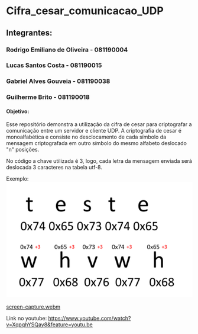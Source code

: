 # Cifra_cesar_comunicacao_UDP
## Integrantes: 
### Rodrigo Emiliano de Oliveira - 081190004
### Lucas Santos Costa -           081190015
### Gabriel Alves Gouveia -        081190038
### Guilherme Brito -              081190018

#### Objetivo:
Esse repositório demonstra a utilização da cifra de cesar para criptografar a comunicação entre um servidor e cliente UDP.
A criptografia de cesar é monoalfabética e consiste no desclocamento de cada símbolo da mensagem criptografada em outro símbolo do mesmo alfabeto deslocado "n" posições.

No código a chave utilizada é 3, logo, cada letra da mensagem enviada será deslocada 3 caracteres na tabela utf-8.

Exemplo:
<img title="exemplo" alt="Alt text" src="/exemplo.png">

[screen-capture.webm](https://github.com/RodrigoEmiliano27/Cifra_cesar_comunicacao_UDP/assets/54250496/c7370641-03c7-4902-b73e-46d029467f18)

Link no youtube:
https://www.youtube.com/watch?v=XqpqhYSQay8&feature=youtu.be
